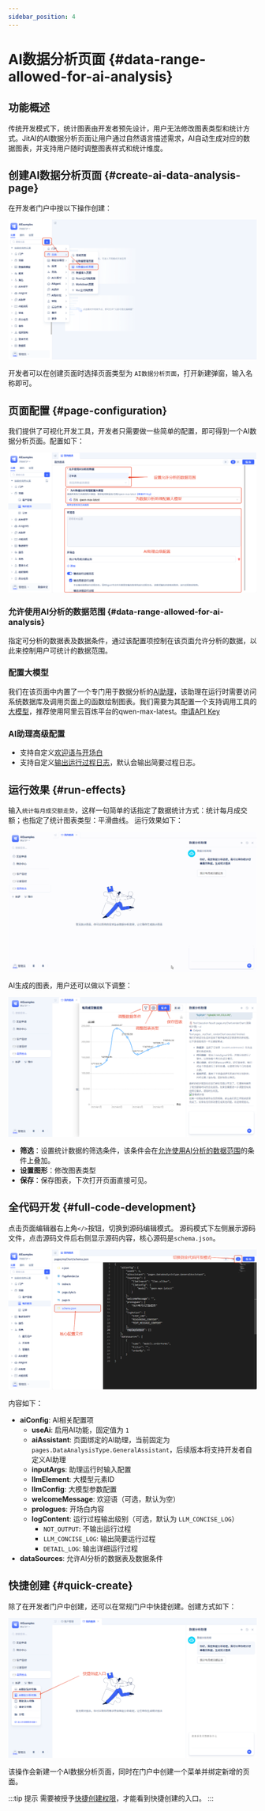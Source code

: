 ```yaml
---
sidebar_position: 4
---
```


# AI数据分析页面 {#data-range-allowed-for-ai-analysis}
## 功能概述
传统开发模式下，统计图表由开发者预先设计，用户无法修改图表类型和统计方式。JitAI的AI数据分析页面让用户通过自然语言描述需求，AI自动生成对应的数据图表，并支持用户随时调整图表样式和统计维度。

## 创建AI数据分析页面 {#create-ai-data-analysis-page}
在开发者门户中按以下操作创建：

![新建AI数据分析页面-创建](./imgs/create.png)

开发者可以在创建页面时选择页面类型为 `AI数据分析页面`，打开新建弹窗，输入名称即可。

## 页面配置 {#page-configuration}
我们提供了可视化开发工具，开发者只需要做一些简单的配置，即可得到一个AI数据分析页面。配置如下：

![新建AI数据分析页面-配置](./imgs/setting.png)

### 允许使用AI分析的数据范围 {#data-range-allowed-for-ai-analysis} 
指定可分析的数据表及数据条件，通过该配置项控制在该页面允许分析的数据，以此来控制用户可统计的数据范围。

### 配置大模型
我们在该页面中内置了一个专门用于数据分析的[AI助理](../../ai-assistant/create-ai-assistant)，该助理在运行时需要访问系统数据库及调用页面上的函数绘制图表。我们需要为其配置一个支持调用工具的[大模型](../../ai-llm/create-ai-llm)，推荐使用阿里云百炼平台的qwen-max-latest。<a href="https://bailian.console.aliyun.com/?tab=model#/api-key" target="_blank">申请API Key</a>

### AI助理高级配置
- 支持自定义[欢迎语与开场白](../../ai-assistant/welcome-message-and-opening)
- 支持自定义[输出运行过程日志](../../ai-assistant/ai-assistant-input-output#message-output)，默认会输出简要过程日志。

## 运行效果 {#run-effects}
输入`统计每月成交额走势`，这样一句简单的话指定了数据统计方式：统计每月成交额；也指定了统计图表类型：平滑曲线。
运行效果如下：

![新建AI数据分析页面-演示](./imgs/chart_demo.gif)

AI生成的图表，用户还可以做以下调整：

![新建AI数据分析页面-修改图表](./imgs/chart_update.png)

- **筛选**：设置统计数据的筛选条件，该条件会在[允许使用AI分析的数据范围](#data-range-allowed-for-ai-analysis)的条件上叠加。
- **设置图形**：修改图表类型
- **保存**：保存图表，下次打开页面直接可见。
## 全代码开发 {#full-code-development}
点击页面编辑器右上角`</>`按钮，切换到源码编辑模式。
源码模式下左侧展示源码文件，点击源码文件后右侧显示源码内容，核心源码是`schema.json`。

![新建AI数据分析页面-源码](./imgs/schema.png)

内容如下：
- **aiConfig**: AI相关配置项
  - **useAi**: 启用AI功能，固定值为 `1`
  - **aiAssistant**: 页面绑定的AI助理，当前固定为 `pages.DataAnalysisType.GeneralAssistant`，后续版本将支持开发者自定义AI助理
  - **inputArgs**: 助理运行时输入配置
  - **llmElement**: 大模型元素ID
  - **llmConfig**: 大模型参数配置
  - **welcomeMessage**: 欢迎语（可选，默认为空）
  - **prologues**: 开场白内容
  - **logContent**: 运行过程输出级别（可选，默认为 `LLM_CONCISE_LOG`）
    - `NOT_OUTPUT`: 不输出运行过程
    - `LLM_CONCISE_LOG`: 输出简要运行过程
    - `DETAIL_LOG`: 输出详细运行过程
- **dataSources**: 允许AI分析的数据表及数据条件

## 快捷创建 {#quick-create}
除了在开发者门户中创建，还可以在常规门户中快捷创建。创建方式如下：

![新建AI数据分析页面-源码](./imgs/quickly.png)

该操作会新建一个AI数据分析页面，同时在门户中创建一个菜单并绑定新增的页面。

:::tip 提示
需要被授予[快捷创建权限](../../user-and-permission/role-portal-menu-permissions#specify-accessible-portals-and-menus)，才能看到快捷创建的入口。
:::
